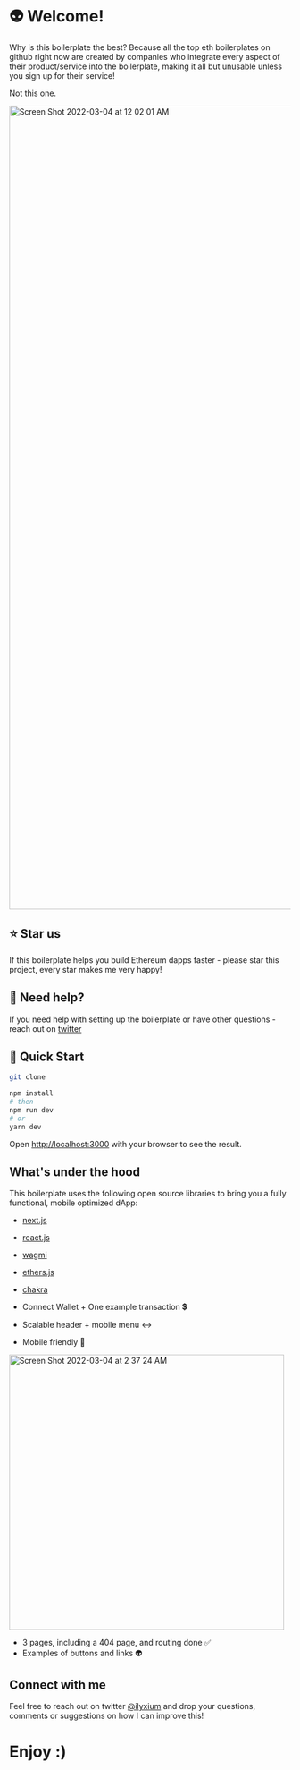 # 👽 Welcome!

Why is this boilerplate the best? Because all the top eth boilerplates on github right now are created by companies who integrate every aspect of their product/service into the boilerplate, making it all but unusable unless you sign up for their service!

Not this one.

<img width="1437" alt="Screen Shot 2022-03-04 at 12 02 01 AM" src="https://user-images.githubusercontent.com/100057052/156702502-2882bdb6-4860-44ac-99fe-34056e8f356d.png">

## ⭐️ Star us
If this boilerplate helps you build Ethereum dapps faster - please star this project, every star makes me very happy!

## 🤝 Need help?
If you need help with setting up the boilerplate or have other questions - reach out on [twitter](https://twitter.com/ilyxium)

## 🚀 Quick Start

```bash
git clone 

npm install
# then
npm run dev
# or
yarn dev
```

Open [http://localhost:3000](http://localhost:3000) with your browser to see the result.

## What's under the hood

This boilerplate uses the following open source libraries to bring you a fully functional, mobile optimized dApp:

- [next.js](https://nextjs.org/docs)
- [react.js](https://reactjs.org/)
- [wagmi](https://wagmi-xyz.vercel.app/)
- [ethers.js](https://docs.ethers.io/v5/)
- [chakra](https://chakra-ui.com/)


- Connect Wallet + One example transaction 💲
- Scalable header + mobile menu ↔️
- Mobile friendly 📱

<img width="492" alt="Screen Shot 2022-03-04 at 2 37 24 AM" src="https://user-images.githubusercontent.com/100057052/156723802-2c9763e9-9fae-4221-ab83-5506c2b78c37.png">

- 3 pages, including a 404 page, and routing done ✅
- Examples of buttons and links 👽

## Connect with me
Feel free to reach out on twitter [@ilyxium](https://twitter.com/ilyxium) and drop your questions, comments or suggestions on how I can improve this!

# Enjoy :)
